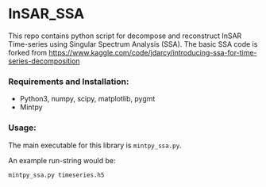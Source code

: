 # InSAR_SSA
This repo contains python script for decompose and reconstruct InSAR Time-series  using Singular Spectrum Analysis (SSA). The basic SSA code is forked from https://www.kaggle.com/code/jdarcy/introducing-ssa-for-time-series-decomposition

### Requirements and Installation:
* Python3, numpy, scipy, matplotlib, pygmt
* Mintpy

### Usage: 
The main executable for this library is ```mintpy_ssa.py```.

An example run-string would be: 

```mintpy_ssa.py timeseries.h5```
